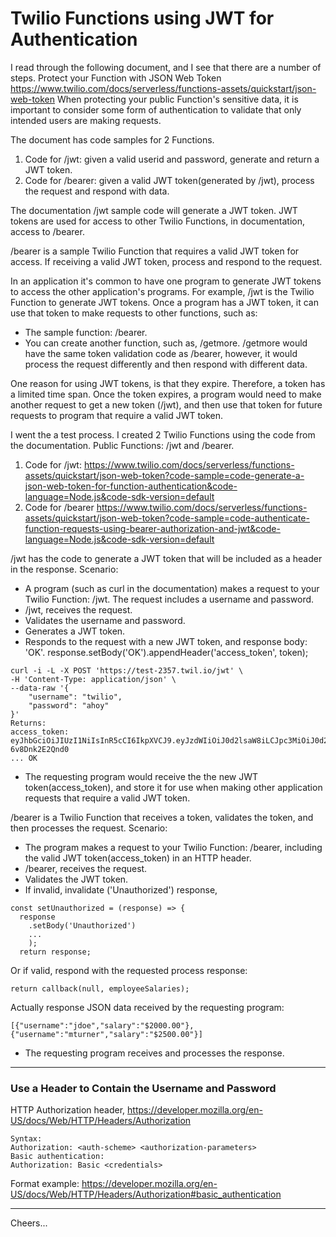 # Twilio Functions using JWT for Authentication

I read through the following document, and I see that there are a number of steps.
Protect your Function with JSON Web Token
https://www.twilio.com/docs/serverless/functions-assets/quickstart/json-web-token
When protecting your public Function's sensitive data, it is important to consider some form of authentication to validate that only intended users are making requests.

The document has code samples for 2 Functions.
1. Code for /jwt: given a valid userid and password, generate and return a JWT token.
2. Code for /bearer: given a valid JWT token(generated by /jwt), process the request and respond with data.

The documentation /jwt sample code will generate a JWT token. JWT tokens are used for access to other Twilio Functions, in documentation, access to /bearer.

/bearer is a sample Twilio Function that requires a valid JWT token for access. If receiving a valid JWT token, process and respond to the request.

In an application it's common to have one program to generate JWT tokens to access the other application's programs. For example, /jwt is the Twilio Function to generate JWT tokens. Once a program has a JWT token, it can use that token to make requests to other functions, such as:
+ The sample function: /bearer.
+ You can create another function, such as, /getmore. /getmore would have the same token validation code as /bearer, however, it would process the request differently and then respond with different data.

One reason for using JWT tokens, is that they expire. Therefore, a token has a limited time span. Once the token expires, a program would need to make another request to get a new token (/jwt), and then use that token for future requests to program that require a valid JWT token.

I went the a test process.
I created 2 Twilio Functions using the code from the documentation.
Public Functions: /jwt and /bearer.

1. Code for /jwt:
https://www.twilio.com/docs/serverless/functions-assets/quickstart/json-web-token?code-sample=code-generate-a-json-web-token-for-function-authentication&code-language=Node.js&code-sdk-version=default
2. Code for /bearer
https://www.twilio.com/docs/serverless/functions-assets/quickstart/json-web-token?code-sample=code-authenticate-function-requests-using-bearer-authorization-and-jwt&code-language=Node.js&code-sdk-version=default

/jwt has the code to generate a JWT token that will be included as a header in the response.
Scenario:
+ A program (such as curl in the documentation) makes a request to your Twilio Function: /jwt. The request includes a username and password.
+ /jwt, receives the request.
+ Validates the username and password.
+ Generates a JWT token.
+ Responds to the request with a new JWT token, and response body: 'OK'.
response.setBody('OK').appendHeader('access_token', token);
````
curl -i -L -X POST 'https://test-2357.twil.io/jwt' \
-H 'Content-Type: application/json' \
--data-raw '{
    "username": "twilio",
    "password": "ahoy"
}'
Returns:
access_token: eyJhbGciOiJIUzI1NiIsInR5cCI6IkpXVCJ9.eyJzdWIiOiJ0d2lsaW8iLCJpc3MiOiJ0d2lsLmlvIiwib3JnIjoidHdpbGlvIiwicGVybXMiOlsicmVhZCJdLCJpYXQiOjE2NjI2NTc4NDQsImV4cCI6MTY2Mjc0NDI0NH0.3Ljfgp5eP7ekexG7jcAr0gwr4YFPq-6v8Dnk2E2Qnd0
... OK
````

+ The requesting program would receive the the new JWT token(access_token), and 
store it for use when making other application requests that require a valid JWT token.

/bearer is a Twilio Function that receives a token, validates the token, and then processes the request.
Scenario:
+ The program makes a request to your Twilio Function: /bearer, including the valid JWT token(access_token) in an HTTP header.
+ /bearer, receives the request.
+ Validates the JWT token.
+ If invalid, invalidate ('Unauthorized') response,
````
const setUnauthorized = (response) => {
  response
    .setBody('Unauthorized')
    ...
    );
  return response;
````
Or if valid, respond with the requested process response:
````
return callback(null, employeeSalaries);
````
Actually response JSON data received by the requesting program:
````
[{"username":"jdoe","salary":"$2000.00"},{"username":"mturner","salary":"$2500.00"}]
````
+ The requesting program receives and processes the response.

--------------------------------------------------------------------------------
### Use a Header to Contain the Username and Password

HTTP Authorization header,
https://developer.mozilla.org/en-US/docs/Web/HTTP/Headers/Authorization
````
Syntax:
Authorization: <auth-scheme> <authorization-parameters>
Basic authentication:
Authorization: Basic <credentials>
```` 
Format example:
https://developer.mozilla.org/en-US/docs/Web/HTTP/Headers/Authorization#basic_authentication

--------------------------------------------------------------------------------

Cheers...
